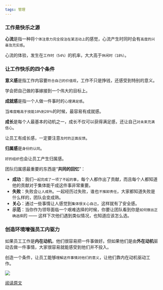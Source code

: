 ```yaml
---
tags: 管理
---
```




### 工作是快乐之源

**心流**是指一种将`个体注意力完全投注在某活动上`的感觉，心流产生时同时会有`高度的兴奋及充实感`。

心流的体验，发生在`工作时（54%）`的机率，大大高于`休闲时（18%）`。

### 让工作快乐的四个条件

**意义感**是指工作内容要`符合自己的价值观`，工作不只是挣钱，还感受到特别的意义。

学会把自己做的事嫁接到一个伟大的目标上。

**成就感**是指一个人做一件事时的`心理满足感`。

当`难度略高于技能10%到20％`的时候，最容易有成就感。

**成长**是每个人最基本的动机之一，成长不仅可以获得满足感，还让自己`对未来充满信心`。

让员工有成长感，一定要注意`及时的正面反馈`。

**归属感**是`身份的认同`。

`好的组织`也会让员工产生归属感。

团队归属感最重要的东西是“**共同的回忆**”：

* **成功**：我们`一起完成了一项了不起的事`，每个人都作出了贡献，而且每个人都知道他的贡献对于集体能干成这件事非常重要。
* **失败**：失败会`让人成熟`。一起经历过失败，谁也`不推卸责任`，大家都知道失败是什么样的，团队会变成熟。
* **关心**：通过一些事情让人感觉到`集体很关心自己`，这样就有了安全感。
* **示范**：当你作为领导面临一个艰难选择的时候，你要让团队看到你是`如何做出正确选择`的 —— 这样下次他们遇到类似情况，也知道应该怎么选。

### 创造环境增强员工内驱力

如果员工工作是**内在动机**，他们很容易把一件事做好。但如果他们是由**外在动机**驱动去做一件事情，大家很容易就能感受到他们并不投入。

创造一个条件，让员工能够`理解这件事情对他们的意义`，让他们靠内在动机驱动工作。

![](http://zhouzm.cn/images/%E7%BE%8E%E5%9B%BE/2021-03-17.jpeg)

[阅读原文](https://www.36kr.com/p/1045712387096706)